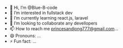 - 👋 Hi, I’m @Blue-B-code
- 👀 I’m interested in fullstack dev
- 🌱 I’m currently learning react.js, laravel
- 💞️ I’m looking to collaborate any devellopers
- 📫 How to reach me princesandjong777@gmail.com...
- 😄 Pronouns: ...
- ⚡ Fun fact: ...

<!---
Blue-B-code/Blue-B-code is a ✨ special ✨ repository because its `README.md` (this file) appears on your GitHub profile.
You can click the Preview link to take a look at your changes.
--->
